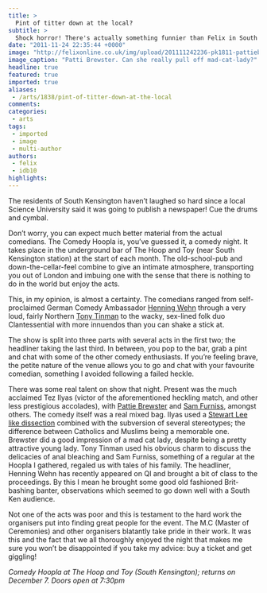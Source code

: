 ```yaml
---
title: >
  Pint of titter down at the local?
subtitle: >
  Shock horror! There's actually something funnier than Felix in South Kensington!
date: "2011-11-24 22:35:44 +0000"
image: "http://felixonline.co.uk/img/upload/201111242236-pk1811-pattiebrewster.jpeg"
image_caption: "Patti Brewster. Can she really pull off mad-cat-lady?"
headline: true
featured: true
imported: true
aliases:
 - /arts/1838/pint-of-titter-down-at-the-local
comments:
categories:
 - arts
tags:
 - imported
 - image
 - multi-author
authors:
 - felix
 - idb10
highlights:
---
```


The residents of South Kensington haven’t laughed so hard since a local Science University said it was going to publish a newspaper! Cue the drums and cymbal.

Don’t worry, you can expect much better material from the actual comedians. The Comedy Hoopla is, you’ve guessed it, a comedy night. It takes place in the underground bar of The Hoop and Toy (near South Kensington station) at the start of each month. The old-school-pub and down-the-cellar-feel combine to give an intimate atmosphere, transporting you out of London and imbuing one with the sense that there is nothing to do in the world but enjoy the acts.

This, in my opinion, is almost a certainty. The comedians ranged from self-proclaimed German Comedy Ambassador [Henning Wehn](http://www.youtube.com/watch?v=_wJaCedLfdg) through a very loud, fairly Northern [Tony Tinman](http://www.youtube.com/watch?v=NkkD3b-iINY) to the wacky, sex-lined folk duo Clantessential with more innuendos than you can shake a stick at.

The show is split into three parts with several acts in the first two; the headliner taking the last third. In between, you pop to the bar, grab a pint and chat with some of the other comedy enthusiasts. If you’re feeling brave, the petite nature of the venue allows you to go and chat with your favourite comedian, something I avoided following a failed heckle.

There was some real talent on show that night. Present was the much acclaimed Tez Ilyas (victor of the aforementioned heckling match, and other less prestigious accolades), with [Pattie Brewster](http://www.youtube.com/watch?v=rtJvdliF7QE) and [Sam Furniss](http://www.youtube.com/watch?v=TcZIhrGcQos), amongst others. The comedy itself was a real mixed bag. Ilyas used a [Stewart Lee like dissection](http://www.youtube.com/watch?v=jGAOCVwLrXo) combined with the subversion of several stereotypes; the difference between Catholics and Muslims being a memorable one. Brewster did a good impression of a mad cat lady, despite being a pretty attractive young lady. Tony Tinman used his obvious charm to discuss the delicacies of anal bleaching and Sam Furniss, something of a regular at the Hoopla I gathered, regaled us with tales of his family. The headliner, Henning Wehn has recently appeared on QI and brought a bit of class to the proceedings. By this I mean he brought some good old fashioned Brit-bashing banter, observations which seemed to go down well with a South Ken audience.

Not one of the acts was poor and this is testament to the hard work the organisers put into finding great people for the event. The M.C (Master of Ceremonies) and other organisers blatantly take pride in their work. It was this and the fact that we all thoroughly enjoyed the night that makes me sure you won’t be disappointed if you take my advice: buy a ticket and get giggling!

_Comedy Hoopla at The Hoop and Toy (South Kensington); returns on December 7. Doors open at 7:30pm_
